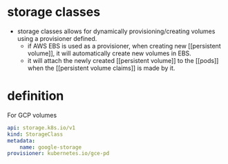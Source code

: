 # storage classes
- storage classes allows for dynamically provisioning/creating volumes using a provisioner defined.
	- if AWS EBS is used as a provisioner, when creating new [[persistent volume]], it will automatically create new volumes in EBS.
	- it will attach the newly created [[persistent volume]] to the [[pods]] when the [[persistent volume claims]] is made by it.

# definition
For GCP volumes
```yaml
api: storage.k8s.io/v1
kind: StorageClass
metadata:
	name: google-storage
provisioner: kubernetes.io/gce-pd
```